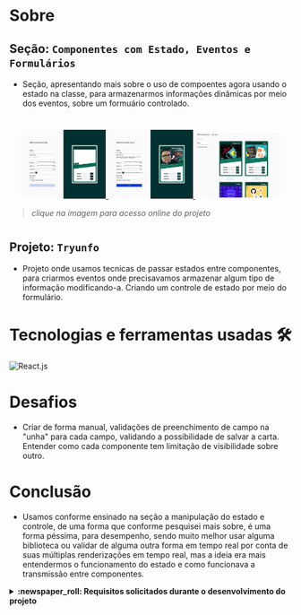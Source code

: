 # Sobre

## Seção: `Componentes com Estado, Eventos e Formulários`
- Seção, apresentando mais sobre o uso de compoentes agora usando o estado na classe, para armazenarmos informações dinâmicas por meio dos eventos, sobre um formuário controlado.
#
<div align="center">
  <a href="https://davidrogger.github.io/trybe-project-tryunfo">
    <img width="30%" src="./imgs/project_tryunfo_top.webp">
    <img width="30%" src="./imgs/project_tryunfo_mid.webp">
    <img width="30%" src="./imgs/project_tryunfo_bottom.webp">
  </a>
</div>

>*clique na imagem para acesso online do projeto*
#
## Projeto: `Tryunfo`
- Projeto onde usamos tecnicas de passar estados entre componentes, para criarmos eventos onde precisavamos armazenar algum tipo de informação modificando-a. Criando um controle de estado por meio do formulário.

# Tecnologias e ferramentas usadas 🛠

![React.js](https://img.shields.io/badge/-React.js-61DAFB?style=flat-square&logo=react&logoColor=ffffff)


# Desafios

- Criar de forma manual, validações de preenchimento de campo na "unha" para cada campo, validando a possibilidade de salvar a carta. Entender como cada componente tem limitação de visibilidade sobre outro.

# Conclusão

- Usamos conforme ensinado na seção a manipulação do estado e controle, de uma forma que conforme pesquisei mais sobre, é uma forma péssima, para desempenho, sendo muito melhor usar alguma biblioteca ou validar de alguma outra forma em tempo real por conta de suas múltiplas renderizações em tempo real, mas a ideia era mais entendermos o funcionamento do estado e como funcionava a transmissão entre componentes.

</details>

<details>
  <summary>
    <strong>
      :newspaper_roll: Requisitos solicitados durante o desenvolvimento do projeto
    </strong>
  </summary>

 
### Requisitos
*Nome* | *Avaliação*
--- | :---:
1 - Crie o formulário que será usado para adicionar cartas ao baralho | :heavy_check_mark:
2 - Adicione as props necessárias ao componente de formulário | :heavy_check_mark:
3 - Crie e renderize o componente Card com as props necessárias | :heavy_check_mark:
4 - Crie o preview da carta que está sendo criada pelo formulário | :heavy_check_mark:
5 - Faça a validação do botão de Salvar no formulário | :heavy_check_mark:
6 - Crie a função do botão salvar | :heavy_check_mark:
7 - Crie a validação do Super Trunfo | :heavy_check_mark:
8 - Exiba a lista de cartas que estão salvas no estado | :heavy_check_mark:
9 - Crie um botão para remover uma carta do baralho | :heavy_check_mark:
10 - Crie o filtro pelo nome da carta | :heavy_check_mark:
11 - Crie o filtro por raridade da carta | :heavy_check_mark:
12 - Crie o filtro de Super Trunfo | :heavy_check_mark:



</details>
